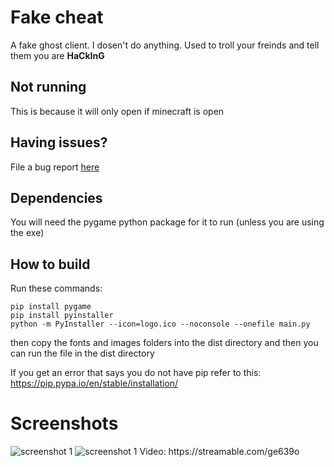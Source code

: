 # Fake cheat
A fake ghost client. I dosen't do anything. Used to troll your freinds and tell them you are **HaCkInG** 

## Not running
This is because it will only open if minecraft is open

## Having issues?
File a bug report <a href="https://github.com/CloudyWhale/fake-cheat/issues">here</a>
## Dependencies
You will need the pygame python package for it to run (unless you are using the exe)

## How to build
Run these commands:
```
pip install pygame
pip install pyinstaller
python -m PyInstaller --icon=logo.ico --noconsole --onefile main.py
```
then copy the fonts and images folders into the dist directory and then you can run the file in the dist directory

If you get an error that says you do not have pip refer to this: https://pip.pypa.io/en/stable/installation/
# Screenshots
<img src="https://raw.githubusercontent.com/CloudyWhale/fake-cheat/master/screenshots/cleverclient1.png" alt="screenshot 1">
<img src="https://raw.githubusercontent.com/CloudyWhale/fake-cheat/master/screenshots/cleverclient2.png" alt="screenshot 1">
Video: https://streamable.com/ge639o

